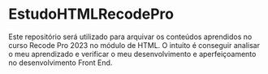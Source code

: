 # EstudoHTMLRecodePro
Este repositório será utilizado para arquivar os conteúdos aprendidos no curso Recode Pro 2023 no módulo de HTML. O intuito é conseguir analisar o meu aprendizado e verificar o meu desenvolvimento e aperfeiçoamento no desenvolvimento Front End.

